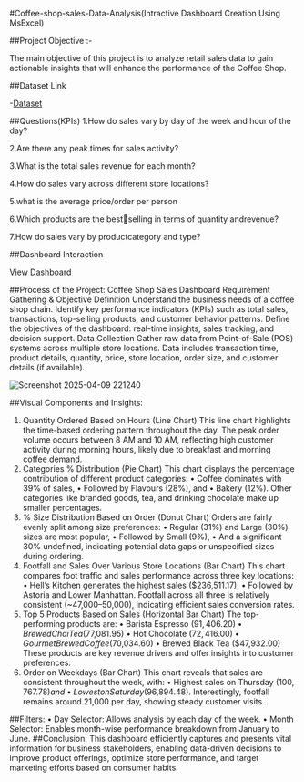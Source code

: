 #Coffee-shop-sales-Data-Analysis(Intractive Dashboard Creation Using MsExcel)

##Project Objective :-

The main objective of this project is to analyze retail sales data to gain actionable insights that will enhance the performance of the Coffee Shop.

##Dataset Link 

-<a href="https://github.com/a-aanchal/Data-Analysis-Dashboard/blob/main/Coffee%20Shop%20Sales.xlsx">Dataset</a>

##Questions(KPIs)
1.How do sales vary by day of the week and hour of the day?

2.Are there any peak times for sales activity?

3.What is the total sales revenue for each month?

4.How do sales vary across different store locations?

5.what is the average price/order per person

6.Which products are the bestselling in terms of quantity andrevenue?

7.How do sales vary by productcategory and type?


##Dashboard Interaction 

<a href="https://github.com/a-aanchal/Data-Analysis-Dashboard/blob/main/Book1.xlsx">View Dashboard</a>

##Process of the Project: Coffee Shop Sales Dashboard
Requirement Gathering & Objective Definition Understand the business needs of a coffee shop chain.
Identify key performance indicators (KPIs) such as total sales, transactions, top-selling products, and customer behavior patterns.
Define the objectives of the dashboard: real-time insights, sales tracking, and decision support.
Data Collection Gather raw data from Point-of-Sale (POS) systems across multiple store locations.
Data includes transaction time, product details, quantity, price, store location, order size, and customer details (if available).


![Screenshot 2025-04-09 221240](https://github.com/user-attachments/assets/056dc1b0-b587-499f-9991-ec83415e4f8f)


##Visual Components and Insights:
1. Quantity Ordered Based on Hours (Line Chart)
This line chart highlights the time-based ordering pattern throughout the day. The peak order volume occurs between 8 AM and 10 AM, reflecting high customer activity during morning hours, likely due to breakfast and morning coffee demand.
2. Categories % Distribution (Pie Chart)
This chart displays the percentage contribution of different product categories:
•	Coffee dominates with 39% of sales,
•	Followed by Flavours (28%), and
•	Bakery (12%). Other categories like branded goods, tea, and drinking chocolate make up smaller percentages.
3. % Size Distribution Based on Order (Donut Chart)
Orders are fairly evenly split among size preferences:
•	Regular (31%) and Large (30%) sizes are most popular,
•	Followed by Small (9%),
•	And a significant 30% undefined, indicating potential data gaps or unspecified sizes during ordering.
4. Footfall and Sales Over Various Store Locations (Bar Chart)
This chart compares foot traffic and sales performance across three key locations:
•	Hell’s Kitchen generates the highest sales ($236,511.17),
•	Followed by Astoria and Lower Manhattan. Footfall across all three is relatively consistent (~47,000–50,000), indicating efficient sales conversion rates.
5. Top 5 Products Based on Sales (Horizontal Bar Chart)
The top-performing products are:
•	Barista Espresso ($91,406.20)
•	Brewed Chai Tea ($77,081.95)
•	Hot Chocolate ($72,416.00)
•	Gourmet Brewed Coffee ($70,034.60)
•	Brewed Black Tea ($47,932.00)
These products are key revenue drivers and offer insights into customer preferences.
6. Order on Weekdays (Bar Chart)
This chart reveals that sales are consistent throughout the week, with:
•	Highest sales on Thursday ($100,767.78) and
•	Lowest on Saturday ($96,894.48). Interestingly, footfall remains around 21,000 per day, showing steady customer visits.

##Filters:
•	Day Selector: Allows analysis by each day of the week.
•	Month Selector: Enables month-wise performance breakdown from January to June.
##Conclusion:
This dashboard efficiently captures and presents vital information for business stakeholders, enabling data-driven decisions to improve product offerings, optimize store performance, and target marketing efforts based on consumer habits.





